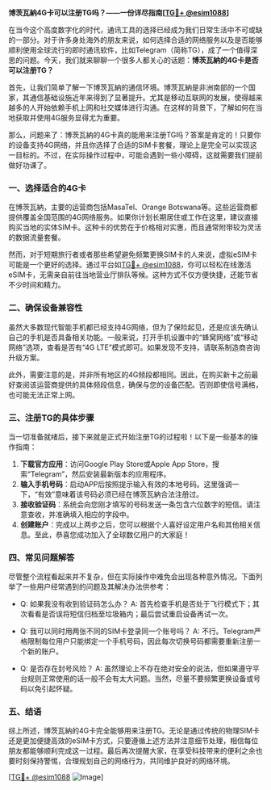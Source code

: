 **博茨瓦納4G卡可以注册TG吗？——一份详尽指南[[TG💪+ @esim1088](https://t.me/s/esim1088)]**

在当今这个高度数字化的时代，通讯工具的选择已经成为我们日常生活中不可或缺的一部分。对于许多身处海外的朋友来说，如何选择合适的网络服务以及是否能够顺利使用全球流行的即时通讯软件，比如Telegram（简称TG），成了一个值得深思的问题。今天，我们就来聊聊一个很多人都关心的话题：**博茨瓦納的4G卡是否可以注册TG？**

首先，让我们简单了解一下博茨瓦納的通信环境。博茨瓦納是非洲南部的一个国家，其通信基础设施近年来得到了显著提升。尤其是移动互联网的发展，使得越来越多的人开始依赖手机上网和社交媒体进行沟通。在这样的背景下，了解如何在当地获取并使用4G服务显得尤为重要。

那么，问题来了：博茨瓦納的4G卡真的能用来注册TG吗？答案是肯定的！只要你的设备支持4G网络，并且你选择了合适的SIM卡套餐，理论上是完全可以实现这一目标的。不过，在实际操作过程中，可能会遇到一些小障碍，这就需要我们提前做好功课了。

### **一、选择适合的4G卡**

在博茨瓦納，主要的运营商包括MasaTel、Orange Botswana等。这些运营商都提供覆盖全国范围的4G网络服务。如果你计划长期居住或工作在这里，建议直接购买当地的实体SIM卡。这种卡的优势在于价格相对实惠，而且通常附带较为灵活的数据流量套餐。

然而，对于短期旅行者或者那些希望避免频繁更换SIM卡的人来说，虚拟eSIM卡可能是一个更好的选择。通过平台如[TG💪+ @esim1088](https://t.me/s/esim1088)，你可以轻松在线激活eSIM卡，无需亲自前往当地营业厅排队等候。这种方式不仅方便快捷，还能节省不少时间和精力。

### **二、确保设备兼容性**

虽然大多数现代智能手机都已经支持4G网络，但为了保险起见，还是应该先确认自己的手机是否具备相关功能。一般来说，打开手机设置中的“蜂窝网络”或“移动网络”选项，查看是否有“4G LTE”模式即可。如果发现不支持，请联系制造商咨询升级方案。

此外，需要注意的是，并非所有地区的4G频段都相同。因此，在购买新卡之前最好查阅该运营商提供的具体频段信息，确保与您的设备匹配。否则即使信号满格，也可能无法正常上网。

### **三、注册TG的具体步骤**

当一切准备就绪后，接下来就是正式开始注册TG的过程啦！以下是一些基本的操作指南：

1. **下载官方应用**：访问Google Play Store或Apple App Store，搜索“Telegram”，然后安装最新版本的应用程序。
2. **输入手机号码**：启动APP后按照提示输入有效的本地号码。这里强调一下，“有效”意味着该号码必须已经在博茨瓦納合法注册过。
3. **接收验证码**：系统会向您刚才填写的号码发送一条包含六位数字的短信。请注意查收，并准确填入相应的字段中。
4. **创建账户**：完成以上两步之后，您可以根据个人喜好设定用户名和其他相关信息。至此，恭喜您成功加入了全球数亿用户的大家庭！

### **四、常见问题解答**

尽管整个流程看起来并不复杂，但在实际操作中难免会出现各种意外情况。下面列举了一些用户经常遇到的问题及其解决办法供参考：

- Q: 如果我没有收到验证码怎么办？
  A: 首先检查手机是否处于飞行模式下；其次看看是否误将短信归档至垃圾箱内；最后尝试重启设备再试一次。
  
- Q: 我可以同时用两张不同的SIM卡登录同一个账号吗？
  A: 不行。Telegram严格限制每位用户只能绑定一个手机号码，因此每次切换号码都需要重新注册一个新的账户。

- Q: 是否存在封号风险？
  A: 虽然理论上不存在绝对安全的说法，但如果遵守平台规则正常使用的话一般不会有太大问题。当然，尽量不要频繁更换设备或号码以免引起怀疑。

### **五、结语**

综上所述，博茨瓦納的4G卡完全能够用来注册TG。无论是通过传统的物理SIM卡还是更加便捷高效的eSIM卡方式，只要遵循上述方法并注意细节处理，相信每位朋友都能够顺利完成这一过程。最后再次提醒大家，在享受科技带来的便利之余也要时刻保持警惕，合理规划自己的网络行为，共同维护良好的网络环境。

[[TG💪+ @esim1088](https://t.me/s/esim1088) ![Image](https://i.postimg.cc/4NQfJmqS/Snipaste-2025-05-13-00-14-12.png)]